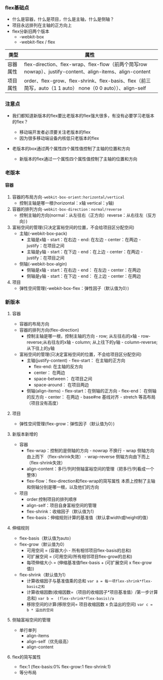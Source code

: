 ### flex基础点
- 什么是容器，什么是项目，什么是主轴，什么是侧轴？
- 项目永远排列在主轴的正方向上
- flex分新旧两个版本
	- -webkit-box
	- -webkit-flex / flex

| 类型     | 属性                                                         |
| -------- | ------------------------------------------------------------ |
| 容器属性 | flex-direction、flex-wrap、flex-flow（前两个简写row nowrap）、justify-content、align-items、align-content |
| 项目属性 | order、flex-grow、flex-shrink、flex-basis、flex（前三简写，auto（1 1 auto） none（0 0 auto））、align-self |

### 注意点

- 我们都知道新版本的flex要比老版本的flex强大很多，有没有必要学习老版本的flex？
  - 移动端开发者必须要关注老版本的flex
  - 因为很多移动端设备内核低只老版本的flex

- 老版本的box通过两个属性四个属性值控制了主轴的位置和方向
  - 新版本的flex通过一个属性四个属性值控制了主轴的位置和方向

### 老版本
#### 容器
1. 容器的布局方向`-webkit-box-orient:horizontal/vertical`
	- 控制主轴是哪一根(horizontal：x轴  vertical：y轴)
2. 容器的排列方向`-webkit-box-direction：normal/reverse`
	- 控制主轴的方向(normal：从左往右（正方向）reverse：从右往左（反方向）)
3. 富裕空间的管理(只决定富裕空间的位置，不会给项目区分配空间)
	- 主轴(-webkit-box-pack)
    	- 主轴是x轴
             	- start：在右边
             	- end:	在左边
             	- center：在两边
             	- justify：在项目之间
    	- 主轴是y轴
             	- start：在下边
             	- end：在上边
             	- center：在两边
             	- justify：在项目之间
	- 侧轴(-webkit-box-algin)
    	- 侧轴是x轴
             	- start：在右边
             	- end：  在左边
             	- center：在两边
    	- 侧轴是y轴
             	- start：在下边
             	- end：   在上边
             	- center：在两边
4. 项目
	- 弹性空间管理(-webkit-box-flex：弹性因子（默认值为0）)

### 新版本
1. 容器
	- 容器的布局方向
	- 容器的排列方向(flex-direction)
    	- 控制主轴是哪一根，控制主轴的方向
             	- row;		从左往右的x轴
             	- row-reverse;从右往左的x轴
             	- column;		从上往下的y轴
             	- column-reverse;从下往上的y轴
	- 富裕空间的管理(只决定富裕空间的位置，不会给项目区分配空间)
    	- 主轴(justify-content)
             	- flex-start：		在主轴的正方向
          	- flex-end:		在主轴的反方向
          	- center：			在两边
          	- space-between：	在项目之间
          	- space-around：  在项目两边
    	- 侧轴(align-items)
             	- flex-start：在侧轴的正方向
             	- flex-end：    在侧轴的反方向
             	- center：		在两边
             	- base#ne    基线对齐
             	- stretch		等高布局（项目没有高度）
2. 项目
	- 弹性空间管理(flex-grow：弹性因子（默认值为0）)
3. 新版本新增的
	- 容器
    	- flex-wrap：控制的是侧轴的方向
             	- nowrap 不换行
             	- wrap   侧轴方向由上而下 			（flex-shrink失效）
             	- wrap-reverse 侧轴方向由下而上 	（flex-shrink失效）
    	- align-content：多行/列时侧轴富裕空间的管理（把多行/列看成一个整体）
    	- flex-flow：flex-direction和flex-wrap的简写属性
			本质上控制了主轴和侧轴分别是哪一根，以及他们的方向
	- 项目
    	- order:控制项目的排列顺序
    	- align-self：项目自身富裕空间的管理
    	- flex-shrink：收缩因子（默认值为1）
    	- flex-basis：伸缩规则计算的基准值（默认拿width或height的值）

4. 伸缩规则
   - flex-basis（默认值为auto）
   - flex-grow（默认值为0）
     - 可用空间 = (容器大小 - 所有相邻项目flex-basis的总和)
     - 可扩展空间 = (可用空间/所有相邻项目flex-grow的总和)
     - 每项伸缩大小 = (伸缩基准值flex-basis + (可扩展空间 x flex-grow值))
   - flex-shrink（默认值为1）
     - 计算收缩因子与基准值乘的总和
			​		   	`var a = 每一项flex-shrink*flex-basis之和`
     - 计算收缩因数(收缩因数=（项目的收缩因子*项目基准值）/第一步计算总和)
			​		    `var b =  (flex-shrink*flex-basis)/a`
     - 移除空间的计算(移除空间= 项目收缩因数 x 负溢出的空间)
			​		    `var c =    b * 溢出的空间`

5. 侧轴富裕空间的管理
   - 单行单列
     - align-items
     - align-self（优先级高）
     - align-content

6. flex的简写属性
   - flex:1  (flex-basis:0% flex-grow:1 flex-shrink:1)
   - 等分布局